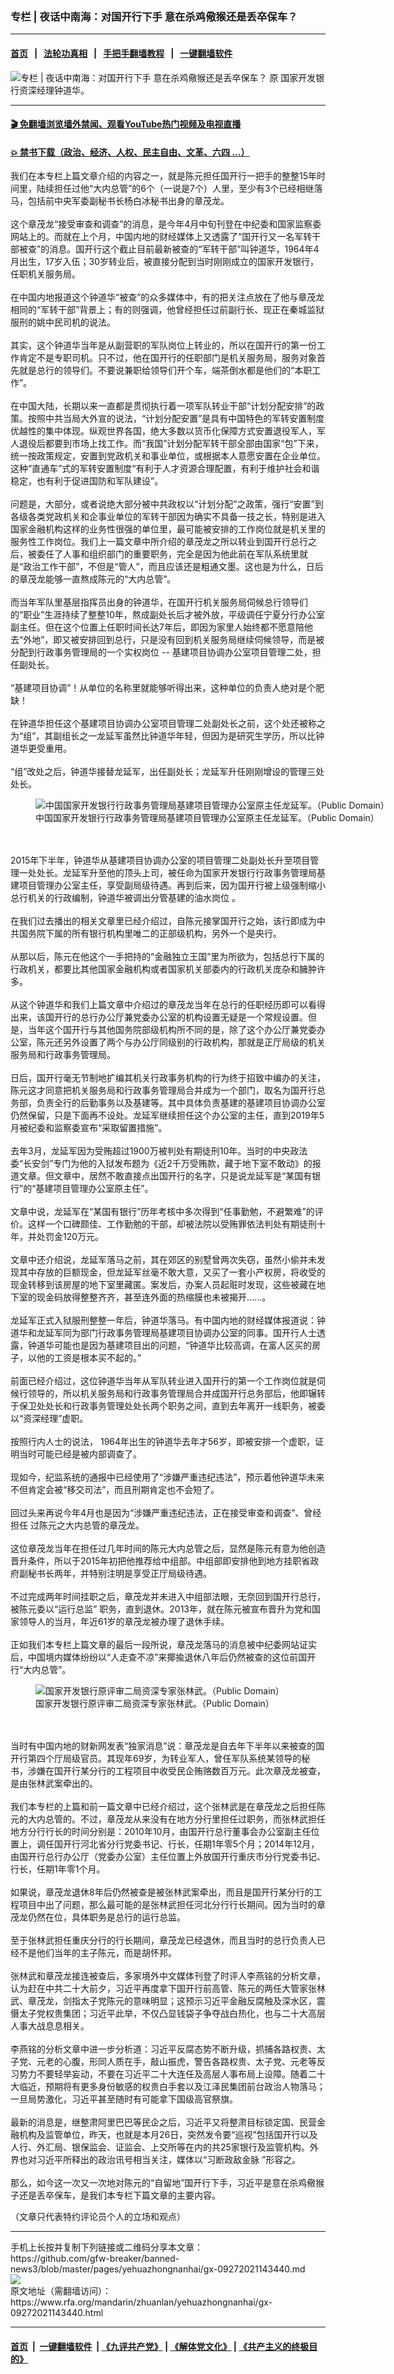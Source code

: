 ### 专栏 | 夜话中南海：对国开行下手   意在杀鸡儆猴还是丢卒保车？
------------------------

#### [首页](https://github.com/gfw-breaker/banned-news3/blob/master/README.md) &nbsp;&nbsp;|&nbsp;&nbsp; [法轮功真相](https://github.com/begood0513/basic/blob/master/README.md)  &nbsp;&nbsp;|&nbsp;&nbsp; [手把手翻墙教程](https://github.com/gfw-breaker/guides/wiki)  &nbsp;&nbsp;|&nbsp;&nbsp; [一键翻墙软件](https://github.com/gfw-breaker/nogfw/blob/master/README.md)  



<div id="headerimg">
 <img alt="专栏 | 夜话中南海：对国开行下手   意在杀鸡儆猴还是丢卒保车？" src="https://www.rfa.org/mandarin/zhuanlan/yehuazhongnanhai/gx-09272021143440.html/@@images/8044f737-580b-4fc0-94d6-4d54c4eeb38c.jpeg" title="专栏 | 夜话中南海：对国开行下手   意在杀鸡儆猴还是丢卒保车？"/>
 <span class="lead_image_caption">
  原 国家开发银行资深经理钟道华。
 </span>
 <!-- zoomattribute -->
</div>

<hr/>


#### [ 🎬  免翻墙浏览墙外禁闻、观看YouTube热门视频及电视直播](https://github.com/gfw-breaker/HelloWorld)

#### [ 💥  禁书下载（政治、经济、人权、民主自由、文革、六四 ...）](https://github.com/gfw-breaker/books/blob/master/README.md)

<div id="storytext">
 <p>
  我们在本专栏上篇文章介绍的内容之一，就是陈元担任国开行一把手的整整15年时间里，陆续担任过他“大内总管”的6个（一说是7个）人里，至少有3个已经相继落马，包括前中央军委副秘书长杨白冰秘书出身的章茂龙。
  <br/>
  <br/>
  这个章茂龙“接受审查和调查”的消息，是今年4月中旬刊登在中纪委和国家监察委网站上的。而就在上个月，中国内地的财经媒体上又透露了“国开行又一名军转干部被查”的消息。国开行这个截止目前最新被查的“军转干部”叫钟道华，1964年4月出生，17岁入伍；30岁转业后，被直接分配到当时刚刚成立的国家开发银行，任职机关服务局。
  <br/>
  <br/>
  在中国内地报道这个钟道华“被查”的众多媒体中，有的把关注点放在了他与章茂龙相同的“军转干部”背景上；有的则强调，他曾经担任过前副行长、现正在秦城监狱服刑的姚中民司机的说法。
  <br/>
  <br/>
  其实，这个钟道华当年是从副营职的军队岗位上转业的，所以在国开行的第一份工作肯定不是专职司机。只不过，他在国开行的任职部门是机关服务局，服务对象首先就是总行的领导们。不要说兼职给领导们开个车，端茶倒水都是他们的“本职工作”。
  <br/>
  <br/>
  在中国大陆，长期以来一直都是贯彻执行着一项军队转业干部“计划分配安排”的政策。按照中共当局大外宣的说法，“计划分配安置”是具有中国特色的军转安置制度优越性的集中体现。纵观世界各国，绝大多数以货币化保障方式安置退役军人，军人退役后都要到市场上找工作。而“我国”计划分配军转干部全部由国家“包”下来，统一按政策规定，安置到党政机关和事业单位，或根据本人意愿安置在企业单位。这种“直通车”式的军转安置制度“有利于人才资源合理配置，有利于维护社会和谐稳定，也有利于促进国防和军队建设”。
  <br/>
  <br/>
  问题是，大部分，或者说绝大部分被中共政权以“计划分配”之政策，强行“安置”到各级各类党政机关和企事业单位的军转干部因为确实不具备一技之长，特别是进入国家金融机构这样的业务性很强的单位里，最可能被安排的工作岗位就是机关里的服务性工作岗位。我们上一篇文章中所介绍的章茂龙之所以转业到国开行总行之后，被委任了人事和组织部门的重要职务，完全是因为他此前在军队系统里就是“政治工作干部”，不但是“管人”，而且应该还是粗通文墨。这也是为什么，日后的章茂龙能够一直熬成陈元的“大内总管”。
  <br/>
  <br/>
  而当年军队里基层指挥员出身的钟道华，在国开行机关服务局伺候总行领导们的“职业”生涯持续了整整10年，熬成副处长后才被外放，平级调任宁夏分行办公室副主任。但在这个位置上任职时间长达7年后，即因为家里人始终都不愿意陪他去“外地”，即又被安排回到总行，只是没有回到机关服务局继续伺候领导，而是被分配到行政事务管理局的一个实权岗位 -- 基建项目协调办公室项目管理二处，担任副处长。
  <br/>
  <br/>
  “基建项目协调”！从单位的名称里就能够听得出来，这种单位的负责人绝对是个肥缺！
  <br/>
  <br/>
  在钟道华担任这个基建项目协调办公室项目管理二处副处长之前，这个处还被称之为“组”，其副组长之一龙延军虽然比钟道华年轻，但因为是研究生学历，所以比钟道华更受重用。
  <br/>
  <br/>
  “组”改处之后，钟道华接替龙延军，出任副处长；龙延军升任刚刚增设的管理三处处长。
 </p>
 <p>
  <figure class="image-richtext image-inline captioned" style="width:622px;">
   <img alt="中国国家开发银行行政事务管理局基建项目管理办公室原主任龙延军。（Public Domain）" src="https://www.rfa.org/mandarin/zhuanlan/yehuazhongnanhai/gx-09272021143440.html/2020_0927_9afd49e5j00qhayvv000gc000hs0090m.jpg/@@images/00f62c84-b2ce-4775-82aa-923bec7ac5c0.jpeg" title="2"/>
   <figcaption class="image-caption">
    中国国家开发银行行政事务管理局基建项目管理办公室原主任龙延军。（Public Domain）
   </figcaption>
   <small>
   </small>
  </figure>
  <br/>
  <br/>
  2015年下半年，钟道华从基建项目协调办公室的项目管理二处副处长升至项目管理一处处长。龙延军升至他的顶头上司，被任命为国家开发银行行政事务管理局基建项目管理办公室主任，享受副局级待遇。再到后来，因为国开行被上级强制缩小总行机关的行政编制，钟道华被调出分管基建的油水岗位 。
  <br/>
  <br/>
  在我们过去播出的相关文章里已经介绍过，自陈元接掌国开行之始，该行即成为中共国务院下属的所有银行机构里唯二的正部级机构，另外一个是央行。
  <br/>
  <br/>
  从那以后，陈元在他这个一手把持的“金融独立王国”里为所欲为，包括总行下属的行政机关，都要比其他国家金融机构或者国家机关部委内的行政机关庞杂和臃肿许多。
  <br/>
  <br/>
  从这个钟道华和我们上篇文章中介绍过的章茂龙当年在总行的任职经历即可以看得出来，该国开行的总行办公厅兼党委办公室的机构设置无疑是一个常规设置。但是，当年这个国开行与其他国务院部级机构所不同的是，除了这个办公厅兼党委办公室，陈元还另外设置了两个与办公厅同级别的行政机构，那就是正厅局级的机关服务局和行政事务管理局。
  <br/>
  <br/>
  日后，国开行毫无节制地扩编其机关行政事务机构的行为终于招致中编办的关注，陈元这才同意把机关服务局和行政事务管理局合并成为一个部门，取名为国开行总务部，负责全行的后勤事务以及基建等。其中具体负责基建的基建项目协调办公室仍然保留，只是下面再不设处。龙延军继续担任这个办公室的主任，直到2019年5月被纪委和监察委宣布“采取留置措施”。
  <br/>
  <br/>
  去年3月，龙延军因为受贿超过1900万被判处有期徒刑10年。当时的中央政法委“长安剑”专门为他的入狱发布题为《近2千万受贿款，藏于地下室不敢动》的报道文章。但文章中，居然不敢直接点出国开行的名字，只是说龙延军是“某国有银行”的“基建项目管理办公室原主任”。
  <br/>
  <br/>
  文章中说，龙延军在“某国有银行”历年考核中多次得到“任事勤勉，不避繁难”的评价。这样一个口碑颇佳、工作勤勉的干部，却被法院以受贿罪依法判处有期徒刑十年，并处罚金120万元。
  <br/>
  <br/>
  文章中还介绍说，龙延军落马之前，其在郊区的别墅曾两次失窃，虽然小偷并未发现其中存放的巨额现金，但龙延军丝毫不敢大意，又买了一套小产权房，将收受的现金转移到该房屋的地下室里藏匿。案发后，办案人员起赃时发现，这些被藏在地下室的现金码放得整整齐齐，甚至连外面的热缩膜也未被揭开……。
  <br/>
  <br/>
  龙延军正式入狱服刑整整一年后，钟道华落马。有中国内地的财经媒体报道说：钟道华和龙延军同为部门行政事务管理局基建项目协调办公室的同事。国开行人士透露，钟道华可能也是因为基建项目出的问题，“钟道华比较高调，在富人区买的房子，以他的工资是根本买不起的。”
  <br/>
  <br/>
  前面已经介绍过，这位钟道华当年从军队转业进入国开行的第一个工作岗位就是伺候行领导的，所以机关服务局和行政事务管理局合并成国开行总务部后，他即辗转于保卫处处长和行政事务管理处处长两个职务之间，直到去年离开一线职务，被委以“资深经理”虚职。
  <br/>
  <br/>
  按照行内人士的说法， 1964年出生的钟道华去年才56岁，即被安排一个虚职，证明当时可能已经是被内部调查了。
  <br/>
  <br/>
  现如今，纪监系统的通报中已经使用了“涉嫌严重违纪违法”，预示着他钟道华未来不但肯定会被“移交司法”，而且刑期肯定也不会短了。
  <br/>
  <br/>
  回过头来再说今年4月也是因为“涉嫌严重违纪违法，正在接受审查和调查”、曾经担任 过陈元之大内总管的章茂龙。
  <br/>
  <br/>
  这位章茂龙当年在担任过几年时间的陈元大内总管之后，显然是陈元有意为他创造晋升条件，所以于2015年初把他推荐给中组部。中组部即安排他到地方挂职省政府副秘书长两年，并特别注明是享受正厅局级待遇。
  <br/>
  <br/>
  不过完成两年时间挂职之后，章茂龙并未进入中组部法眼，无奈回到国开行总行，被陈元委以“运行总监” 职务，直到退休。2013年，就在陈元被宣布晋升为党和国家领导人的当月，年近61岁的章茂龙被办理了退休手续。
  <br/>
  <br/>
  正如我们本专栏上篇文章的最后一段所说，章茂龙落马的消息被中纪委网站证实后，中国境内媒体纷纷以“人走查不凉”来揶揄退休八年后仍然被查的这位前国开行“大内总管”。
 </p>
 <p>
  <figure class="image-richtext image-inline captioned" style="width:1849px;">
   <img alt="国家开发银行原评审二局资深专家张林武。（Public Domain）" src="https://www.rfa.org/mandarin/zhuanlan/yehuazhongnanhai/gx-09272021143440.html/03616fb0-efea-470b-8d61-e23fc74b6b3a.jpeg/@@images/34610aba-b7f5-4b09-aafc-ef70216d7a23.jpeg" title="3"/>
   <figcaption class="image-caption">
    国家开发银行原评审二局资深专家张林武。（Public Domain）
   </figcaption>
   <small>
   </small>
  </figure>
  <br/>
  <br/>
  当时有中国内地的财新网发表“独家消息”说：章茂龙是自去年下半年以来被查的国开行第四个厅局级官员。其现年69岁，为转业军人，曾任军队系统某领导的秘书，涉嫌在国开行某分行的工程项目中收受民企贿赂数百万元。此次章茂龙被查，是由张林武案牵出的。
  <br/>
  <br/>
  我们本专栏的上篇和前一篇文章中已经介绍过，这个张林武是在章茂龙之后担任陈元的大内总管的。不过，章茂龙从来没有在地方分行里担任过职务，而张林武担任地方分行行长的时间分别是：2010年10月，由国开行总行董事会办公室副主任位置上，调任国开行河北省分行党委书记、行长，任期1年零5个月；2014年12月，由国开行总行办公厅（党委办公室）主任位置上外放国开行重庆市分行党委书记、行长，任期1年零1个月。
  <br/>
  <br/>
  如果说，章茂龙退休8年后仍然被查是被张林武案牵出，而且是国开行某分行的工程项目中出了问题，那么最可能的是张林武担任河北分行行长期间。因为当时的章茂龙仍然在位，具体职务是总行的运行总监。
  <br/>
  <br/>
  至于张林武担任重庆分行的行长期间，章茂龙已经退休，而且当时的总行负责人已经不是他们当年的主子陈元，而是胡怀邦。
  <br/>
  <br/>
  张林武和章茂龙接连被查后，多家境外中文媒体刊登了时评人李燕铭的分析文章，认为赶在中共二十大前夕，习近平再度拿下国开行前高管、陈元的两任大管家张林武、章茂龙，剑指太子党陈元的意味明显；这预示习近平金融反腐触及深水区，震慑太子党权贵集团；习近平此举，不仅凸显钱袋子争夺战白热化，也与二十大高层人事大战息息相关。
  <br/>
  <br/>
  李燕铭的分析文章中进一步分析道：习近平反腐态势不断升级，抓捕各路权贵、太子党、元老的心腹，形同人质在手，敲山振虎，警告各路权贵、太子党、元老等反习势力不要轻举妄动，不要在习近平二十大连任及高层人事布局上设障。随着二十大临近，预期将有更多身份敏感的权贵白手套以及江泽民集团前台政治人物落马；一旦局势激化，习近平甚至随时有可能拿下国级高官祭旗。
  <br/>
  <br/>
  最新的消息是，继整肃阿里巴巴等民企之后，习近平又将整肃目标锁定国、民营金融机构及监管单位，昨天，也就是本月26日，突然发令要“巡视”包括国开行以及人行、外汇局、银保监会、证监会、上交所等在内的共25家银行及监管机构。外界也对习近平所释出的政治讯号相当关注，媒体以“习断政敌金脉 ”形容之。
  <br/>
  <br/>
  那么，如今这一次又一次地对陈元的“自留地”国开行下手，习近平是意在杀鸡儆猴子还是丢卒保车，是我们本专栏下篇文章的主要内容。
 </p>
 <p>
  （文章只代表特约评论员个人的立场和观点）
 </p>
</div>

<hr/>
手机上长按并复制下列链接或二维码分享本文章：<br/>
https://github.com/gfw-breaker/banned-news3/blob/master/pages/yehuazhongnanhai/gx-09272021143440.md <br/>
<a href='https://github.com/gfw-breaker/banned-news3/blob/master/pages/yehuazhongnanhai/gx-09272021143440.md'><img src='https://github.com/gfw-breaker/banned-news3/blob/master/pages/yehuazhongnanhai/gx-09272021143440.md.png'/></a> <br/>
原文地址（需翻墙访问）：https://www.rfa.org/mandarin/zhuanlan/yehuazhongnanhai/gx-09272021143440.html


------------------------
#### [首页](https://github.com/gfw-breaker/banned-news3/blob/master/README.md) &nbsp;|&nbsp; [一键翻墙软件](https://github.com/gfw-breaker/nogfw/blob/master/README.md) &nbsp;| [《九评共产党》](https://github.com/gfw-breaker/9ping.md/blob/master/README.md#九评之一评共产党是什么) | [《解体党文化》](https://github.com/gfw-breaker/jtdwh.md/blob/master/README.md) | [《共产主义的终极目的》](https://github.com/gfw-breaker/gczydzjmd.md/blob/master/README.md)


<img src='http://gfw-breaker.win/banned-news3/pages/yehuazhongnanhai/gx-09272021143440.md' width='0px' height='0px'/>
